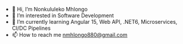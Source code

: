 - 👋 Hi, I’m Nonkululeko Mhlongo 
- 👀 I’m interested in Software Development 
- 🌱 I’m currently learning Angular 15, Web API, .NET6, Microservices, CI/DC Pipelines
- 📫 How to reach me nmhlongo880@gmail.com 
